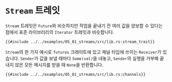 # `Stream` 트레잇

`Stream` 트레잇은 `Future`와 비슷하지만 작업을 끝내기 전 여러 값을 양보할 수 있다는 점에서
표준 라이브러리의 `Iterator` 트레잇과 비슷합니다.

```rust,ignore
{{#include ../../examples/05_01_streams/src/lib.rs:stream_trait}}
```

`Stream`의 한 가지 예시로 `futures` 크레이트에 있고 채널 타입에 쓰이는 `Receiver`가 있습니다. 
`Sender`가 값을 보낼 때마다 `Some(val)`을 내놓고, `Sender`의 실행을 거부해 끝내지 않은 모든 메시지를 
받을 때 `None`을 반환합니다.

```rust,edition2018,ignore
{{#include ../../examples/05_01_streams/src/lib.rs:channels}}
```
